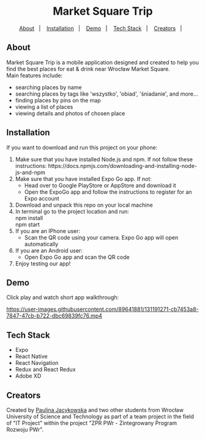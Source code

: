 <h1 align='center'>
  <strong>Market Square Trip</strong>
</h1>

<p align='center'>
  <a href='#about'>About</a>&nbsp;&nbsp;&nbsp;|&nbsp;&nbsp;&nbsp;
  <a href='#installation'>Installation</a>&nbsp;&nbsp;&nbsp;|&nbsp;&nbsp;&nbsp;
  <a href='#demo'>Demo</a>&nbsp;&nbsp;&nbsp;|&nbsp;&nbsp;&nbsp;
  <a href='#tech-stack'>Tech Stack</a>&nbsp;&nbsp;&nbsp;|&nbsp;&nbsp;&nbsp;
  <a href='#creators'>Creators</a>&nbsp;&nbsp;&nbsp;|&nbsp;&nbsp;&nbsp;
</p>

## About

<p>
  Market Square Trip is a mobile application designed and created to help you find the best places for eat & drink near Wrocław Market Square.<br>
  Main features include: 
  <ul>
    <li>searching places by name</li>
    <li>searching places by tags like 'wszystko', 'obiad', 'śniadanie', and more...</li>
    <li>finding places by pins on the map</li>
    <li>viewing a list of places</li>
    <li>viewing details and photos of chosen place</li>
  </ul>
</p>

## Installation 

If you want to download and run this project on your phone: 

<ol>
  <li>Make sure that you have installed Node.js and npm. If not follow these instructions: https://docs.npmjs.com/downloading-and-installing-node-js-and-npm </li>
  <li>Make sure that you have installed Expo Go app. If not: 
    <br>
    <ul>
      <li>Head over to Google PlayStore or AppStore and download it</li>
      <li>Open the ExpoGo app and follow the instructions to register for an Expo account</li>
    </ul>
  <li>Download and unpack this repo on your local machine</li>
  <li>In terminal go to the project location and run: 
    <br>npm install
    <br>npm start
  </li>
  <li>If you are an IPhone user: 
    <ul>
      <li>Scan the QR code using your camera. Expo Go app will open automatically</li>
    </ul>
  </li>
  <li>If you are an Android user: 
    <ul>
      <li>Open Expo Go app and scan the QR code</li>
    </ul>
  </li>
  <li>Enjoy testing our app!</li>
</ol>

## Demo 

Click play and watch short app walkthrough:

https://user-images.githubusercontent.com/89641881/131191271-cb7453a8-7847-47cb-b722-dbc69839fc76.mp4

## Tech Stack

<ul>
  <li>Expo</li>
  <li>React Native</li>
  <li>React Navigation</li>
  <li>Redux and React Redux</li>
  <li>Adobe XD</li>
</ul>
  
## Creators
Created by [Paulina Jacykowska](https://github.com/paulinabjacykowska) and two other students from Wrocław University of Science and Technology as part of a team project in the field of "IT Project" within the project "ZPR PWr - Zintegrowany Program Rozwoju PWr".
